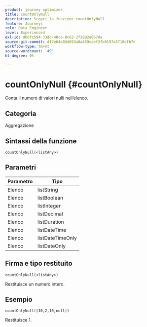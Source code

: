 ```yaml
---
product: journey optimizer
title: countOnlyNull
description: Scopri la funzione countOnlyNull
feature: Journeys
role: Data Engineer
level: Experienced
exl-id: d06fc594-33dd-48ce-8c62-2f2892a867da
source-git-commit: d17e64e03d093a8a459caef2fb0197a5710dfb7d
workflow-type: tm+mt
source-wordcount: '49'
ht-degree: 0%

---
```


# countOnlyNull {#countOnlyNull}

Conta il numero di valori nulli nell’elenco.

## Categoria

Aggregazione

## Sintassi della funzione

`countOnlyNull(<listAny>)`

## Parametri

| Parametro | Tipo |
|-----------|------------------|
| Elenco | listString |
| Elenco | listBoolean |
| Elenco | listInteger |
| Elenco | listDecimal |
| Elenco | listDuration |
| Elenco | listDateTime |
| Elenco | listDateTimeOnly |
| Elenco | listDateOnly |

## Firma e tipo restituito

`countOnlyNull(<listAny>)`

Restituisce un numero intero.

## Esempio

`countOnlyNull([10,2,10,null])`

Restituisce 1.
